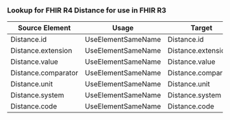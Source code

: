 ### Lookup for FHIR R4 Distance for use in FHIR R3

| Source Element | Usage | Target |
| -------------- | ----- | ------ |
| Distance.id | UseElementSameName | Distance.id |
| Distance.extension | UseElementSameName | Distance.extension |
| Distance.value | UseElementSameName | Distance.value |
| Distance.comparator | UseElementSameName | Distance.comparator |
| Distance.unit | UseElementSameName | Distance.unit |
| Distance.system | UseElementSameName | Distance.system |
| Distance.code | UseElementSameName | Distance.code |
